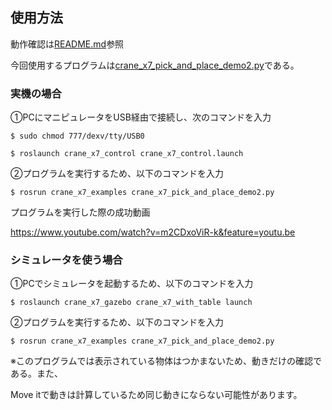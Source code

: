 ## 使用方法

動作確認は[README.md](https://github.com/piropann/crane_x7_ros/blob/master/crane_x7_examples/README.md)参照

今回使用するプログラムは[crane_x7_pick_and_place_demo2.py](https://github.com/shuta-tech/crane_x7_ros/blob/robot_design3/crane_x7_examples/scripts/crane_x7_pick_and_place_demo2.py)である。

### 実機の場合

①PCにマニピュレータをUSB経由で接続し、次のコマンドを入力

 `$ sudo chmod 777/dexv/tty/USB0`

 `$ roslaunch crane_x7_control crane_x7_control.launch`

②プログラムを実行するため、以下のコマンドを入力

 `$ rosrun crane_x7_examples crane_x7_pick_and_place_demo2.py`

プログラムを実行した際の成功動画

https://www.youtube.com/watch?v=m2CDxoViR-k&feature=youtu.be

### シミュレータを使う場合

①PCでシミュレータを起動するため、以下のコマンドを入力

 `$ roslaunch crane_x7_gazebo crane_x7_with_table launch`

②プログラムを実行するため、以下のコマンドを入力

 `$ rosrun crane_x7_examples crane_x7_pick_and_place_demo2.py`

※このプログラムでは表示されている物体はつかまないため、動きだけの確認である。また、

Move itで動きは計算しているため同じ動きにならない可能性があります。